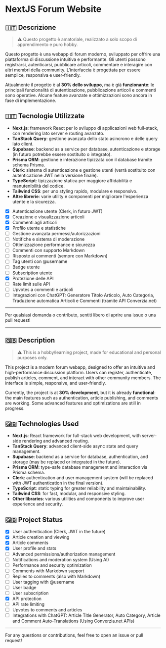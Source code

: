 
# NextJS Forum Website

## 🇮🇹 Descrizione
> ⚠️ Questo progetto è amatoriale, realizzato a solo scopo di apprendimento e puro hobby.

Questo progetto è una webapp di forum moderno, sviluppato per offrire una piattaforma di discussione intuitiva e performante. Gli utenti possono registrarsi, autenticarsi, pubblicare articoli, commentare e interagire con altri membri della community. L'interfaccia è progettata per essere semplice, responsiva e user-friendly.

Attualmente il progetto è al **30% dello sviluppo**, ma è già **funzionante**: le principali funzionalità di autenticazione, pubblicazione articoli e commenti sono operative. Alcune feature avanzate e ottimizzazioni sono ancora in fase di implementazione.

## 🇮🇹 Tecnologie Utilizzate
- **Next.js**: framework React per lo sviluppo di applicazioni web full-stack, con rendering lato server e routing avanzato.
- **TanStack Query**: gestione avanzata dello stato asincrono e delle query lato client.
- **Supabase**: backend as a service per database, autenticazione e storage (in futuro potrebbe essere sostituito o integrato).
- **Prisma ORM**: gestione e interazione tipizzata con il database tramite schema Prisma.
- **Clerk**: sistema di autenticazione e gestione utenti (verrà sostituito con autenticazione JWT nella versione finale).
- **TypeScript**: tipizzazione statica per maggiore affidabilità e manutenibilità del codice.
- **Tailwind CSS**: per uno styling rapido, modulare e responsivo.
- **Altre librerie**: varie utility e componenti per migliorare l'esperienza utente e la sicurezza.


- [x] Autenticazione utente (Clerk, in futuro JWT)
- [x] Creazione e visualizzazione articoli
- [x] Commenti agli articoli
- [x] Profilo utente e statistiche
- [ ] Gestione avanzata permessi/autorizzazioni
- [ ] Notifiche e sistema di moderazione
- [ ] Ottimizzazione performance e sicurezza
- [ ] Commenti con supporto Markdown
- [ ] Risposte ai commenti (sempre con Markdown)
- [ ] Tag utenti con @username
- [ ] Badge utente
- [ ] Subscription utente
- [x] Protezione delle API
- [ ] Rate limit sulle API
- [ ] Upvotes a commenti e articoli
- [ ] Integrazioni con ChatGPT: Generatore Titolo Articolo, Auto Categoria, Traduzione automatica Articoli e Commenti (tramite API Converzia.net)

---

Per qualsiasi domanda o contributo, sentiti libero di aprire una issue o una pull request!

---

## 🇬🇧 Description
> ⚠️ This is a hobby/learning project, made for educational and personal purposes only.

This project is a modern forum webapp, designed to offer an intuitive and high-performance discussion platform. Users can register, authenticate, publish articles, comment, and interact with other community members. The interface is simple, responsive, and user-friendly.

Currently, the project is at **30% development**, but it is already **functional**: the main features such as authentication, article publishing, and comments are working. Some advanced features and optimizations are still in progress.

## 🇬🇧 Technologies Used
- **Next.js**: React framework for full-stack web development, with server-side rendering and advanced routing.
- **TanStack Query**: advanced client-side async state and query management.
- **Supabase**: backend as a service for database, authentication, and storage (may be replaced or integrated in the future).
- **Prisma ORM**: type-safe database management and interaction via Prisma schema.
- **Clerk**: authentication and user management system (will be replaced with JWT authentication in the final version).
- **TypeScript**: static typing for greater reliability and maintainability.
- **Tailwind CSS**: for fast, modular, and responsive styling.
- **Other libraries**: various utilities and components to improve user experience and security.


## 🇬🇧 Project Status
- [x] User authentication (Clerk, JWT in the future)
- [x] Article creation and viewing
- [x] Article comments
- [x] User profile and stats
- [ ] Advanced permissions/authorization management
- [ ] Notifications and moderation system (Using AI)
- [ ] Performance and security optimization
- [ ] Comments with Markdown support
- [ ] Replies to comments (also with Markdown)
- [ ] User tagging with @username
- [ ] User badge
- [ ] User subscription
- [x] API protection
- [ ] API rate limiting
- [ ] Upvotes to comments and articles
- [ ] Integrations with ChatGPT: Article Title Generator, Auto Category, Article and Comment Auto-Translations (Using Converzia.net APIs)

---

For any questions or contributions, feel free to open an issue or pull request!
